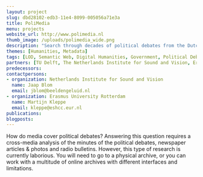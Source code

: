 ```yaml
---
layout: project
slug: dbd28102-edb3-11e4-8099-005056a71e3a
title: PoliMedia
menu: projects
website_url: http://www.polimedia.nl
thumb_image: /uploads/polimedia_wide.png
description: "Search through decades of political debates from the Dutch Parliament"
themes: [Humanities, Metadata]
tags: [LOD, Semantic Web, Digital Humanities, Government, Political Debates]
partners: [TU Delft, The Netherlands Institute for Sound and Vision, Erasmus University Rotterdam, VU University]
predecessors: 
contactpersons: 
- organization: Netherlands Institute for Sound and Vision
  name: Jaap Blom
  email: jblom@beeldengeluid.nl
- organization: Erasmus University Rotterdam
  name: Martijn Kleppe
  email: kleppe@eshcc.eur.nl
publications: 
blogposts: 
---
```


How do media cover political debates? Answering this question requires a cross-media analysis of the minutes of the political debates, newspaper articles & photos and radio bulletins. However, this type of research is currently laborious. You will need to go to a physical archive, or you can work with a multitude of online archives with different interfaces and limitations.
